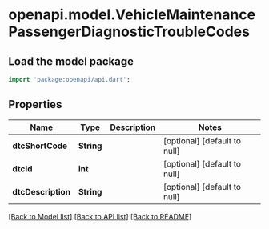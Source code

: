 # openapi.model.VehicleMaintenancePassengerDiagnosticTroubleCodes

## Load the model package
```dart
import 'package:openapi/api.dart';
```

## Properties
Name | Type | Description | Notes
------------ | ------------- | ------------- | -------------
**dtcShortCode** | **String** |  | [optional] [default to null]
**dtcId** | **int** |  | [optional] [default to null]
**dtcDescription** | **String** |  | [optional] [default to null]

[[Back to Model list]](../README.md#documentation-for-models) [[Back to API list]](../README.md#documentation-for-api-endpoints) [[Back to README]](../README.md)



